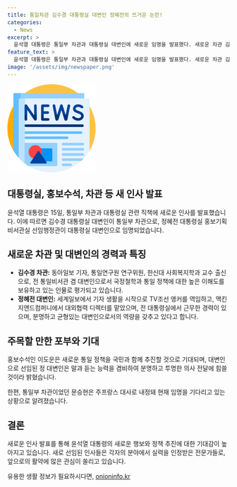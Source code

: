 ```yaml
---
title: 통일차관 김수경 대통령실 대변인 정혜전의 뜨거운 논란!
categories:
  - News
excerpt: >
  윤석열 대통령은 통일부 차관과 대통령실 대변인에 새로운 임명을 발표했다. 새로운 차관 김수경은 통일연구원 연구위원 출신으로, 통일비서관과 대변인을 역임한 경력을 바탕으로 인재성을 인정받았다. 또한, 정혜전은 경험 많은 대변인으로 소통에 중점을 둘 것이라고 전망된다. 문승현 차관은 주프랑스 대사로 인선되어 있다. 이번 인사가 대한민국의 정책 추진에 어떠한 영향을 미칠지, 다양한 시각으로 주목받고 있다.
feature_text: >
  윤석열 대통령은 통일부 차관과 대통령실 대변인에 새로운 임명을 발표했다. 새로운 차관 김수경은 통일연구원 연구위원 출신으로, 통일비서관과 대변인을 역임한 경력을 바탕으로 인재성을 인정받았다. 또한, 정혜전은 경험 많은 대변인으로 소통에 중점을 둘 것이라고 전망된다. 문승현 차관은 주프랑스 대사로 인선되어 있다. 이번 인사가 대한민국의 정책 추진에 어떠한 영향을 미칠지, 다양한 시각으로 주목받고 있다.
image: '/assets/img/newspaper.png'
---
```


<p><img src="/assets/img/newspaper.png" alt="kimp 속보" /></p>

<h2>대통령실, 홍보수석, 차관 등 새 인사 발표</h2>

<p data-ke-size="size16">윤석열 대통령은 15일, 통일부 차관과 대통령실 관련 직책에 새로운 인사를 발표했습니다. 이에 따르면 김수경 대통령실 대변인이 통일부 차관으로, 정혜전 대통령실 홍보기획비서관실 선임행정관이 대통령실 대변인으로 임명되었습니다.</p>

<h2 data-ke-size="size26">새로운 차관 및 대변인의 경력과 특징</h2>

<ul>
    <li><b>김수경 차관:</b> 동아일보 기자, 통일연구원 연구위원, 한신대 사회복지학과 교수 출신으로, 전 통일비서관 겸 대변인으로서 국정철학과 통일 정책에 대한 높은 이해도를 보유하고 있는 인물로 평가되고 있습니다.</li>
    <li><b>정혜전 대변인:</b> 세계일보에서 기자 생활을 시작으로 TV조선 앵커를 역임하고, 맥킨지앤드컴퍼니에서 대외협력 디렉터를 맡았으며, 전 대통령실에서 근무한 경력이 있으며, 분명하고 균형있는 대변인으로서의 역량을 갖추고 있다고 합니다.</li>
</ul>

<h2 data-ke-size="size26">주목할 만한 포부와 기대</h2>

<p data-ke-size="size16">홍보수석인 이도운은 새로운 통일 정책을 국민과 함께 추진할 것으로 기대되며, 대변인으로 선임된 정 대변인은 말과 듣는 능력을 겸비하여 분명하고 투명한 의사 전달에 힘쓸 것이라 밝혔습니다.</p>

<p data-ke-size="size16">한편, 통일부 차관이었던 문승현은 주프랑스 대사로 내정돼 현재 임명을 기다리고 있는 상황으로 알려졌습니다.</p>

<h2 data-ke-size="size26">결론</h2>

<p data-ke-size="size16">새로운 인사 발표를 통해 윤석열 대통령의 새로운 행보와 정책 추진에 대한 기대감이 높아지고 있습니다. 새로 선임된 인사들은 각자의 분야에서 실력을 인정받은 전문가들로, 앞으로의 활약에 많은 관심이 쏠리고 있습니다.</p>
유용한 생활 정보가 필요하시다면, <a href="https://onioninfo.kr" rel="dofollow">onioninfo.kr</a>


